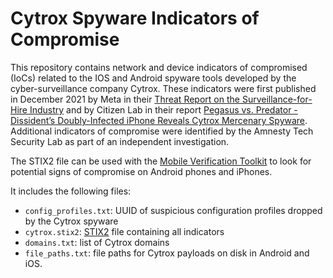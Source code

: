 # Cytrox Spyware Indicators of Compromise

This repository contains network and device indicators of compromised (IoCs) related to the IOS and Android spyware tools developed by the cyber-surveillance company Cytrox. These indicators were first published in December 2021 by Meta in their [Threat Report on the Surveillance-for-Hire Industry](https://about.fb.com/news/2021/12/taking-action-against-surveillance-for-hire/) and by Citizen Lab in their report [Pegasus vs. Predator - Dissident’s Doubly-Infected iPhone Reveals Cytrox Mercenary Spyware](https://citizenlab.ca/2021/12/pegasus-vs-predator-dissidents-doubly-infected-iphone-reveals-cytrox-mercenary-spyware/). Additional indicators of compromise were identified by the Amnesty Tech Security Lab as part of an independent investigation.

The STIX2 file can be used with the [Mobile Verification Toolkit](https://github.com/mvt-project/mvt) to look for potential signs of compromise on Android phones and iPhones.

It includes the following files:
* `config_profiles.txt`: UUID of suspicious configuration profiles dropped by the Cytrox spyware
* `cytrox.stix2`: [STIX2](https://oasis-open.github.io/cti-documentation/stix/intro.html) file containing all indicators
* `domains.txt`: list of Cytrox domains
* `file_paths.txt`: file paths for Cytrox payloads on disk in Android and iOS.
